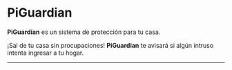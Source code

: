 PiGuardian
===================


**PiGuardian** es un sistema de protección para tu casa.

¡Sal de tu casa sin procupaciones! **PiGuardian** te avisará si algún intruso intenta ingresar a tu hogar.

------
